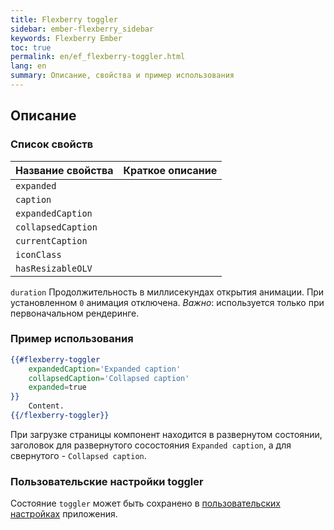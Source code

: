 ```yaml
---
title: Flexberry toggler
sidebar: ember-flexberry_sidebar
keywords: Flexberry Ember
toc: true
permalink: en/ef_flexberry-toggler.html
lang: en
summary: Описание, свойства и пример использования
---
```


## Описание

### Список свойств

Название свойства |Краткое описание
:-----------------|:------------------
`expanded` || Текущее состояние видимости: равернут элемент или нет
`caption` || Общий заголовок в заголовке компонента
`expandedCaption` || Заголовок компонента для развернутого состояния
`collapsedCaption` || Заголовок компонента для свернутого состояния
`currentCaption` || Текущий заголовок компонента
`iconClass` || Иконка компонента
`hasResizableOLV` || Флаг указывает, когда toogler содержит изменяемый размер OLV
`duration` Продолжительность в миллисекундах открытия анимации. При установленном `0` анимация отключена. _Важно_: используется только при первоначальном рендеринге.

### Пример использования

```hbs
{{#flexberry-toggler
    expandedCaption='Expanded caption'
    collapsedCaption='Collapsed caption'
    expanded=true
}}
    Content.
{{/flexberry-toggler}}
```

При загрузке страницы компонент находится в развернутом состоянии, заголовок для развернутого сосостояния `Expanded caption`, а для свернутого - `Collapsed caption`.

### Пользовательские настройки toggler

Состояние `toggler` может быть сохранено в [пользовательских настройках](ef_model-user-settings-service.html) приложения.
